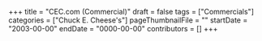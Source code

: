 +++
title = "CEC.com (Commercial)"
draft = false
tags = ["Commercials"]
categories = ["Chuck E. Cheese's"]
pageThumbnailFile = ""
startDate = "2003-00-00"
endDate = "0000-00-00"
contributors = []
+++

